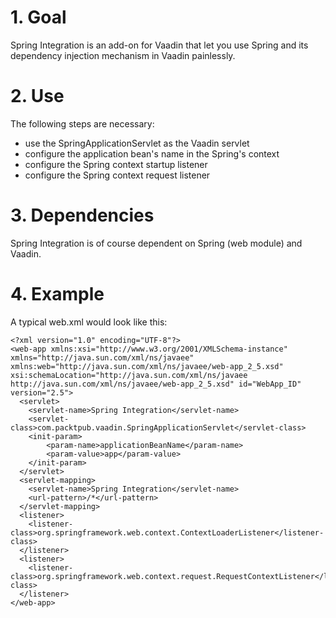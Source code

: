 1\. Goal
=======

Spring Integration is an add-on for Vaadin that let you use Spring and its dependency injection mechanism in Vaadin painlessly.


2\. Use
======
The following steps are necessary:

- use the SpringApplicationServlet as the Vaadin servlet
- configure the application bean's name in the Spring's context
- configure the Spring context startup listener
- configure the Spring context request listener

3\. Dependencies
===============

Spring Integration is of course dependent on Spring (web module) and Vaadin.

4\. Example
=========

A typical web.xml would look like this:

    <?xml version="1.0" encoding="UTF-8"?>
    <web-app xmlns:xsi="http://www.w3.org/2001/XMLSchema-instance" xmlns="http://java.sun.com/xml/ns/javaee" xmlns:web="http://java.sun.com/xml/ns/javaee/web-app_2_5.xsd" xsi:schemaLocation="http://java.sun.com/xml/ns/javaee http://java.sun.com/xml/ns/javaee/web-app_2_5.xsd" id="WebApp_ID" version="2.5">
      <servlet>
      	<servlet-name>Spring Integration</servlet-name>
      	<servlet-class>com.packtpub.vaadin.SpringApplicationServlet</servlet-class>
      	<init-param>
      		<param-name>applicationBeanName</param-name>
      		<param-value>app</param-value>
      	</init-param>
      </servlet>
      <servlet-mapping>
      	<servlet-name>Spring Integration</servlet-name>
      	<url-pattern>/*</url-pattern>
      </servlet-mapping>
      <listener>
      	<listener-class>org.springframework.web.context.ContextLoaderListener</listener-class>
      </listener>
      <listener>
      	<listener-class>org.springframework.web.context.request.RequestContextListener</listener-class>
      </listener>
    </web-app>
